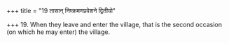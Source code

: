+++
title = "19 तासान् निष्क्रमणप्रवेशने द्वितीयो"

+++
19. When they leave and enter the village, that is the second occasion (on which he may enter) the village.
